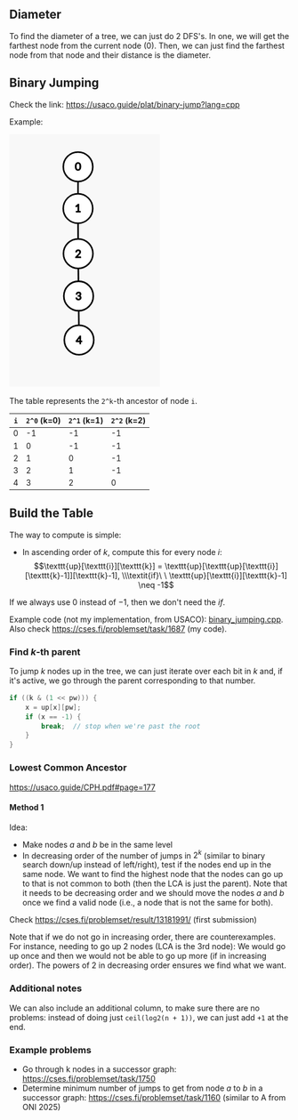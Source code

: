 ## Diameter
To find the diameter of a tree, we can just do 2 DFS's. In one, we will get the farthest node from the current node (0). Then, we can just find the farthest node from that node and their distance is the diameter.

## Binary Jumping

Check the link: https://usaco.guide/plat/binary-jump?lang=cpp

Example:

![alt text](images/image.png)

The table represents the `2^k`-th ancestor of node `i`.

| `i` | `2^0` (k=0) | `2^1` (k=1) | `2^2` (k=2) |
|-----|-------------|-------------|-------------|
| 0   | -1          | -1          | -1          |
| 1   | 0           | -1          | -1          |
| 2   | 1           | 0           | -1          |
| 3   | 2           | 1           | -1          |
| 4   | 3           | 2           | 0           |

## Build the Table

The way to compute is simple:
- In ascending order of $k$, compute this for every node $i$: $$\texttt{up}[\texttt{i}][\texttt{k}] = \texttt{up}[\texttt{up}[\texttt{i}][\texttt{k}-1]][\texttt{k}-1], \\\textit{if}\ \ \texttt{up}[\texttt{i}][\texttt{k}-1] \neq -1$$

If we always use $0$ instead of $-1$, then we don't need the $\textit{if}$.

Example code (not my implementation, from USACO): [binary_jumping.cpp](src/binary_jumping.cpp). Also check https://cses.fi/problemset/task/1687 (my code).

### Find $k$-th parent

To jump $k$ nodes up in the tree, we can just iterate over each bit in $k$ and, if it's active, we go through the parent corresponding to that number.

```cpp
if ((k & (1 << pw))) {
    x = up[x][pw];
    if (x == -1) {
        break;  // stop when we're past the root
    }
}
```
### Lowest Common Ancestor
https://usaco.guide/CPH.pdf#page=177

#### Method 1

Idea:
- Make nodes $a$ and $b$ be in the same level
- In decreasing order of the number of jumps in $2^k$ (similar to binary search down/up instead of left/right), test if the nodes end up in the same node. We want to find the highest node that the nodes can go up to that is not common to both (then the LCA is just the parent). Note that it needs to be decreasing order and we should move the nodes $a$ and $b$ once we find a valid node (i.e., a node that is not the same for both).

Check https://cses.fi/problemset/result/13181991/ (first submission)

Note that if we do not go in increasing order, there are counterexamples. For instance, needing to go up 2 nodes (LCA is the 3rd node):
We would go up once and then we would not be able to go up more (if in increasing order). The powers of 2 in decreasing order ensures we find what we want.


### Additional notes
We can also include an additional column, to make sure there are no problems: instead of doing just `ceil(log2(n + 1))`, we can just add `+1` at the end.


### Example problems
- Go through k nodes in a successor graph: https://cses.fi/problemset/task/1750
- Determine minimum number of jumps to get from node $a$ to $b$ in a successor graph: https://cses.fi/problemset/task/1160 (similar to A from ONI 2025)
